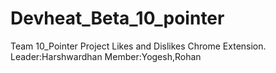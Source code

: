 # Devheat_Beta_10_pointer
Team 10_Pointer  Project Likes and Dislikes Chrome Extension.  Leader:Harshwardhan Member:Yogesh,Rohan
